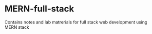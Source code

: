# MERN-full-stack



Contains notes and lab matrerials for full stack web development using MERN stack
